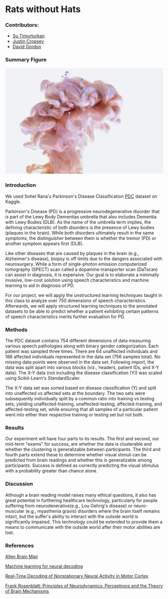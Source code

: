 # Rats without Hats
### Contributors:
* [Su Timurturkan](https://github.com/sutimurturkan)
* [Justin Cropsey](https://github.com/jcropsey-gatech)
* [David Gordon](https://github.com/DavidCGordon)


### Summary Figure
![Project Infographic](/media/brain.jpg)

### Introduction
We used Sohel Rana's Parkinson's Disease Classification [PDC](https://www.kaggle.com/sohelranaccselab/parkinsons-disease-classification) dataset on Kaggle.

Parkinson's Disease (PD) is a progressive neurodegenerative disorder that is part of the Lewy Body Dementias umbrella that also includes Dementia with Lewy Bodies (DLB). As the name of the umbrella term implies, the defining characteristic of both disorders is the presence of Lewy bodies (plaques in the brain). While both disorders ultimately result in the same symptoms, the distinguisher between them is whether the tremor (PD) or another symptom appears first (DLB).

Like other diseases that are caused by plaques in the brain (e.g., Alzheimer's disease), biopsy is off limits due to the dangers associated with neurosurgery. While a form of single-photon emission computerized tomography (SPECT) scan called a dopamine-transporter scan (DaTscan) can assist in diagnosis, it is expensive. Our goal is to elaborate a minimally invasive, low-cost solution using speech characteristics and machine learning to aid in diagnosis of PD.

For our project, we will apply the unstructured learning techniques taught in this class to analyze over 750 dimensions of speech characteristics. Afterwards, we will apply structured learning techniques to the annotated datasets to be able to predict whether a patient exhibiting certain patterns of speech characteristics merits further evaluation for PD.


### Methods
The PDC dataset contains 754 different dimensions of data measuring various speech pathologies along with binary gender categorization. Each patient was sampled three times. There are 64 unaffected individuals and 188 affected individuals represented in the data set (756 samples total). No missing data points were observed in the data set. Following import, the data was split apart into various blocks (viz., headers, patient IDs, and X-Y data). The X-Y data (not including the disease classification (Y)) was scaled using Scikit-Learn's StandardScaler.

The X-Y data set was sorted based on disease classification (Y) and split into unaffected vs affected sets at the boundary. The two sets were subsequently individually split by a common ratio into training vs testing sets, yielding unaffected-training, unaffected-testing, affected-training, and affected-testing set, while ensuring that all samples of a particular patient went into either their respective training or testing set but not both.

### Results
Our experiment will have four parts to its results. The first and second, our mid-term "exams" for success, are whether the data is clusterable and whether the clustering is generalizable between participants. The third and fourth parts extend these to determine whether visual stimuli can be predicted from brain readings and whether this is generalizable among participants. Success is defined as correctly predicting the visual stimulus with a probability greater than chance alone.

### Discussion
Although a brain reading model raises many ethical questions, it also has great potential in furthering healthcare technology, particularly for people suffering from neurodenerative(e.g., Lou Gehrig's disease) or neuro-muscular (e.g., myasthenia gravis) disorders where the brain itself remains intact, but the suffer's ability to interact with the outside world is significantly impaired. This technology could be extended to provide them a means to communicate with the outside world after their motor abilities are lost.

### References
[Allen Brain Map](https://portal.brain-map.org/explore/circuits/visual-coding-neuropixels)

[Machine learning for neural decoding](https://arxiv.org/ftp/arxiv/papers/1708/1708.00909.pdf)

[Real-Time Decoding of Nonstationary Neural Activity in Motor Cortex](https://ieeexplore.ieee.org/document/4483654)

[Frank Rosenblatt: Principles of Neurodynamics: Perceptrons and the Theory of Brain Mechanisms](https://link.springer.com/chapter/10.1007/978-3-642-70911-1_20)
